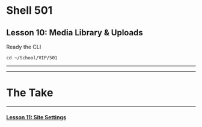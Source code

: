 # Shell 501
## Lesson 10: Media Library & Uploads

Ready the CLI

`cd ~/School/VIP/501`

___


___

# The Take

___

#### [Lesson 11: Site Settings](https://github.com/inkVerb/vip/blob/master/501-shell/Lesson-11.md)
